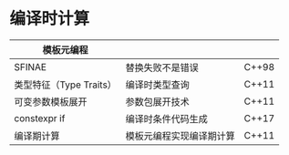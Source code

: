 # 编译时计算



| **模板元编程**​          |                          |       |
| ----------------------- | ------------------------ | ----- |
| SFINAE                  | 替换失败不是错误         | C++98 |
| 类型特征（Type Traits） | 编译时类型查询           | C++11 |
| 可变参数模板展开        | 参数包展开技术           | C++11 |
| constexpr if            | 编译时条件代码生成       | C++17 |
| 编译期计算              | 模板元编程实现编译期计算 | C++11 |
